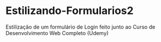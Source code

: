 # Estilizando-Formularios2
 Estilização de um formulário de Login feito junto ao Curso de Desenvolvimento Web Completo (Udemy)
